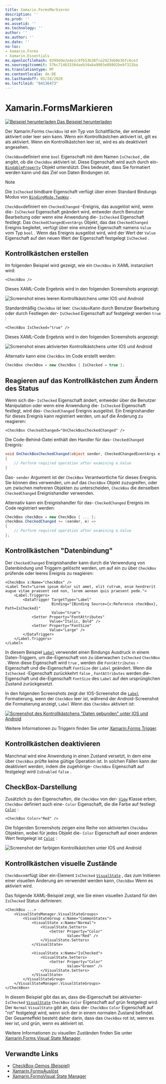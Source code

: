 ```yaml
---
title: Xamarin.FormsMarkieren
description: ''
ms.prod: ''
ms.assetid: ''
ms.technology: ''
author: ''
ms.author: ''
ms.date: ''
no-loc:
- Xamarin.Forms
- Xamarin.Essentials
ms.openlocfilehash: 8399dde2e4e2c9fb53b38fca2923eb0e3bfc6ce3
ms.sourcegitcommit: 57bc714633364aeb34aba9803e88802bebf321ba
ms.translationtype: MT
ms.contentlocale: de-DE
ms.lasthandoff: 05/28/2020
ms.locfileid: "84136473"
---
```

# <a name="xamarinforms-checkbox"></a>Xamarin.FormsMarkieren

[![Beispiel herunterladen](~/media/shared/download.png) Das Beispiel herunterladen](https://docs.microsoft.com/samples/xamarin/xamarin-forms-samples/userinterface-checkboxdemos/)

Der Xamarin.Forms `CheckBox` ist ein Typ von Schaltfläche, der entweder aktiviert oder leer sein kann. Wenn ein Kontrollkästchen aktiviert ist, gilt es als aktiviert. Wenn ein Kontrollkästchen leer ist, wird es als deaktiviert angesehen.

`CheckBox`definiert eine `bool` Eigenschaft mit dem Namen `IsChecked` , die angibt, ob die `CheckBox` aktiviert ist. Diese Eigenschaft wird auch durch ein- [`BindableProperty`](xref:Xamarin.Forms.BindableProperty) Objekt unterstützt. Dies bedeutet, dass Sie formatiert werden kann und das Ziel von Daten Bindungen ist.

> [!NOTE]
> Die `IsChecked` bindbare Eigenschaft verfügt über einen Standard Bindungs Modus von [`BindingMode.TwoWay`](xref:Xamarin.Forms.BindingMode.TwoWay) .

`CheckBox`definiert ein `CheckedChanged` -Ereignis, das ausgelöst wird, wenn die- `IsChecked` Eigenschaft geändert wird, entweder durch Benutzer Bearbeitung oder wenn eine Anwendung die- `IsChecked` Eigenschaft festlegt. Das `CheckedChangedEventArgs` Objekt, das das `CheckedChanged` Ereignis begleitet, verfügt über eine einzelne Eigenschaft namens `Value` vom Typ `bool` . Wenn das Ereignis ausgelöst wird, wird der Wert der `Value` Eigenschaft auf den neuen Wert der Eigenschaft festgelegt `IsChecked` .

## <a name="create-a-checkbox"></a>Kontrollkästchen erstellen

Im folgenden Beispiel wird gezeigt, wie ein `CheckBox` in XAML instanziiert wird:

```xaml
<CheckBox />
```

Dieses XAML-Code Ergebnis wird in den folgenden Screenshots angezeigt:

![Screenshot eines leeren Kontrollkästchens unter IOS und Android](checkbox-images/checkbox-empty.png "Leeres Kontrollkästchen")

Standardmäßig `CheckBox` ist leer. `CheckBox`Kann durch Benutzer Bearbeitung oder durch Festlegen der- `IsChecked` Eigenschaft auf festgelegt werden `true` :

```xaml
<CheckBox IsChecked="true" />
```

Dieses XAML-Code Ergebnis wird in den folgenden Screenshots angezeigt:

![Screenshot eines aktivierten Kontrollkästchens unter IOS und Android](checkbox-images/checkbox-checked.png "Kontrollkästchen aktiviert")

Alternativ kann eine `CheckBox` im Code erstellt werden:

```csharp
CheckBox checkBox = new CheckBox { IsChecked = true };
```

## <a name="respond-to-a-checkbox-changing-state"></a>Reagieren auf das Kontrollkästchen zum Ändern des Status

Wenn sich die- `IsChecked` Eigenschaft ändert, entweder über die Benutzer Manipulation oder wenn eine Anwendung die- `IsChecked` Eigenschaft festlegt, wird das- `CheckedChanged` Ereignis ausgelöst. Ein Ereignishandler für dieses Ereignis kann registriert werden, um auf die Änderung zu reagieren:

```xaml
<CheckBox CheckedChanged="OnCheckBoxCheckedChanged" />
```

Die Code-Behind-Datei enthält den Handler für das- `CheckedChanged` Ereignis:

```csharp
void OnCheckBoxCheckedChanged(object sender, CheckedChangedEventArgs e)
{
    // Perform required operation after examining e.Value
}
```

Das- `sender` Argument ist der `CheckBox` Verantwortliche für dieses Ereignis. Sie können dies verwenden, um auf das `CheckBox` Objekt zuzugreifen, oder um zwischen mehreren Objekten zu unterscheiden, `CheckBox` die denselben `CheckedChanged` Ereignishandler verwenden.

Alternativ kann ein Ereignishandler für das- `CheckedChanged` Ereignis im Code registriert werden:

```csharp
CheckBox checkBox = new CheckBox { ... };
checkBox.CheckedChanged += (sender, e) =>
{
    // Perform required operation after examining e.Value
};
```

## <a name="data-bind-a-checkbox"></a>Kontrollkästchen "Datenbindung"

Der `CheckedChanged` Ereignishandler kann durch die Verwendung von Datenbindung und Triggern gelöscht werden, um auf ein zu über `CheckBox` prüfende oder leeres Ereignis zu reagieren:

```xaml
<CheckBox x:Name="checkBox" />
<Label Text="Lorem ipsum dolor sit amet, elit rutrum, enim hendrerit augue vitae praesent sed non, lorem aenean quis praesent pede.">
    <Label.Triggers>
        <DataTrigger TargetType="Label"
                     Binding="{Binding Source={x:Reference checkBox}, Path=IsChecked}"
                     Value="true">
            <Setter Property="FontAttributes"
                    Value="Italic, Bold" />
            <Setter Property="FontSize"
                    Value="Large" />
        </DataTrigger>
    </Label.Triggers>
</Label>
```

In diesem Beispiel [`Label`](xref:Xamarin.Forms.Label) verwendet einen Bindungs Ausdruck in einem Daten-Triggern, um die-Eigenschaft von zu überwachen `IsChecked` `CheckBox` . Wenn diese Eigenschaft wird `true` , werden die `FontAttributes` -Eigenschaft und die-Eigenschaft `FontSize` der `Label` geändert. Wenn die `IsChecked` -Eigenschaft zurückkehrt `false` , `FontAttributes` werden die-Eigenschaft und die-Eigenschaft `FontSize` des `Label` auf den ursprünglichen Zustand zurückgesetzt.

In den folgenden Screenshots zeigt der IOS-Screenshot die [`Label`](xref:Xamarin.Forms.Label) Formatierung, wenn der `CheckBox` leer ist, während der Android-Screenshot die Formatierung anzeigt, `Label` Wenn das `CheckBox` aktiviert ist:

[![Screenshot des Kontrollkästchens "Daten gebunden" unter IOS und Android](checkbox-images/checkbox-databinding.png "Kontrollkästchen für Daten gebunden")](checkbox-images/checkbox-databinding-large.png#lightbox "Kontrollkästchen für Daten gebunden")

Weitere Informationen zu Triggern finden Sie unter [ Xamarin.Forms Trigger](~/xamarin-forms/app-fundamentals/triggers.md).

## <a name="disable-a-checkbox"></a>Kontrollkästchen deaktivieren

Manchmal wird eine Anwendung in einen Zustand versetzt, in dem eine über `CheckBox` prüfte keine gültige Operation ist. In solchen Fällen kann der deaktiviert werden, indem die zugehörige- `CheckBox` Eigenschaft auf festgelegt wird `IsEnabled` `false` .

## <a name="checkbox-appearance"></a>CheckBox-Darstellung

Zusätzlich zu den Eigenschaften, die `CheckBox` von der- [`View`](xref:Xamarin.Forms.View) Klasse erben, `CheckBox` definiert auch eine- `Color` Eigenschaft, die die Farbe auf festlegt [`Color`](xref:Xamarin.Forms.Color) :

```xaml
<CheckBox Color="Red" />
```

Die folgenden Screenshots zeigen eine Reihe von aktivierten `CheckBox` Objekten, wobei für jedes Objekt die- `Color` Eigenschaft auf einen anderen Wert festgelegt ist [`Color`](xref:Xamarin.Forms.Color) :

![Screenshot der farbigen Kontrollkästchen unter IOS und Android](checkbox-images/checkbox-colors.png "Farbiges Kontrollkästchen")

## <a name="checkbox-visual-states"></a>Kontrollkästchen visuelle Zustände

`CheckBox`verfügt über ein-Element `IsChecked` [`VisualState`](xref:Xamarin.Forms.VisualState) , das zum Initiieren einer visuellen Änderung am verwendet werden kann, `CheckBox` Wenn es aktiviert wird.

Das folgende XAML-Beispiel zeigt, wie Sie einen visuellen Zustand für den `IsChecked` Status definieren:

```xaml
<CheckBox ...>
    <VisualStateManager.VisualStateGroups>
        <VisualStateGroup x:Name="CommonStates">
            <VisualState x:Name="Normal">
                <VisualState.Setters>
                    <Setter Property="Color"
                            Value="Red" />
                </VisualState.Setters>
            </VisualState>

            <VisualState x:Name="IsChecked">
                <VisualState.Setters>
                    <Setter Property="Color"
                            Value="Green" />
                </VisualState.Setters>
            </VisualState>
        </VisualStateGroup>
    </VisualStateManager.VisualStateGroups>
</CheckBox>
```

In diesem Beispiel gibt das an, dass die-Eigenschaft bei aktivierter- `IsChecked` [`VisualState`](xref:Xamarin.Forms.VisualState) `CheckBox` `Color` Eigenschaft auf grün festgelegt wird. Der `Normal` `VisualState` gibt an, dass die- `CheckBox` `Color` Eigenschaft auf "rot" festgelegt wird, wenn sich der in einem normalen Zustand befindet. Der Gesamteffekt besteht daher darin, dass das `CheckBox` rot ist, wenn es leer ist, und grün, wenn es aktiviert ist.

Weitere Informationen zu visuellen Zuständen finden Sie unter [ Xamarin.Forms Visual State Manager](~/xamarin-forms/user-interface/visual-state-manager.md).

## <a name="related-links"></a>Verwandte Links

- [CheckBox-Demos (Beispiel)](https://docs.microsoft.com/samples/xamarin/xamarin-forms-samples/userinterface-checkboxdemos/)
- [Xamarin.FormsAuslöst](~/xamarin-forms/app-fundamentals/triggers.md)
- [Xamarin.FormsVisual State Manager](~/xamarin-forms/user-interface/visual-state-manager.md)
